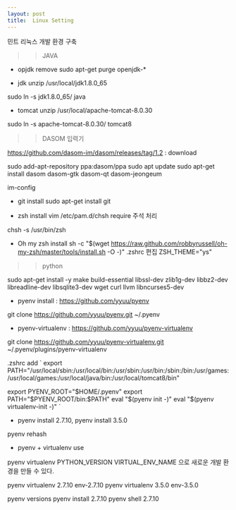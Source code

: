```yaml
---
layout: post
title:  Linux Setting
---
```

민트 리눅스 개발 환경 구축

>>JAVA

- opjdk remove
sudo apt-get purge openjdk-\*

- jdk
unzip /usr/local/jdk1.8.0_65

sudo ln -s jdk1.8.0_65/ java

- tomcat
unzip /usr/local/apache-tomcat-8.0.30

sudo ln -s apache-tomcat-8.0.30/ tomcat8


>>DASOM 입력기

https://github.com/dasom-im/dasom/releases/tag/1.2 : download

sudo add-apt-repository ppa:dasom/ppa
sudo apt update
sudo apt-get install dasom dasom-gtk dasom-qt dasom-jeongeum

im-config

- git install 
sudo apt-get install git

- zsh install 
vim /etc/pam.d/chsh  require 주석 처리 

chsh -s /usr/bin/zsh

- Oh my zsh install
sh -c "$(wget https://raw.github.com/robbyrussell/oh-my-zsh/master/tools/install.sh -O -)"
.zshrc 편집 ZSH_THEME="ys"

>>python

sudo apt-get install -y make build-essential libssl-dev zlib1g-dev libbz2-dev \
libreadline-dev libsqlite3-dev wget curl llvm libncurses5-dev

- pyenv install : https://github.com/yyuu/pyenv

git clone https://github.com/yyuu/pyenv.git ~/.pyenv 

- pyenv-virtualenv : https://github.com/yyuu/pyenv-virtualenv

git clone https://github.com/yyuu/pyenv-virtualenv.git ~/.pyenv/plugins/pyenv-virtualenv

.zshrc add 
\`
export PATH="/usr/local/sbin:/usr/local/bin:/usr/sbin:/usr/bin:/sbin:/bin:/usr/games:/usr/local/games:/usr/local/java/bin:/usr/local/tomcat8/bin"

export PYENV_ROOT="$HOME/.pyenv"
export PATH="$PYENV_ROOT/bin:$PATH"
eval "$(pyenv init -)"
eval "$(pyenv virtualenv-init -)"
\`

- pyenv install 2.7.10, pyenv install 3.5.0 

pyenv rehash

- pyenv + virtualenv use

pyenv virtualenv PYTHON_VERSION VIRTUAL_ENV_NAME 으로 새로운 개발 환경을 만들 수 있다.

pyenv virtualenv 2.7.10 env-2.7.10
pyenv virtualenv 3.5.0 env-3.5.0

pyenv versions
pyenv install 2.7.10
pyenv shell 2.7.10
